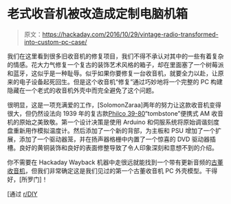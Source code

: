 # 老式收音机被改造成定制电脑机箱

> 原文：<https://hackaday.com/2016/10/29/vintage-radio-transformed-into-custom-pc-case/>

我们在这里看到很多旧收音机的修复项目，我们不得不承认对其中的一些有着复杂的情感。花大力气修复一个复古的装饰艺术风格的箱子，却在里面塞了一个树莓派和蓝牙，这似乎是一种耻辱。似乎如果你要修复一台收音机，就要全力以赴，让原来的电子设备起死回生。但是这个收音机“修复”通过巧妙地将一个完整的 PC 构建隐藏在一个老式的收音机外壳中而完全避免了这个问题。

很明显，这是一项充满爱的工作，[SolomonZaraa]两年的努力让这款收音机变得很大，但仍然设法向 1939 年的复古款[Philco 39-80](http://www.philcoradio.com/gallery/1939a.htm#ad)“tombstone”便携式 AM 收音机的原始之美致敬。第一个设计决策是使用 Arduino 和伺服系统将原始调谐刻度盘重新用作模拟温度计。然后添加了一个新的背部，为主板和 PSU 增加了一个扩展，添加了一个驱动器笼，并在扬声器格栅中内置了一个惊喜的 DVD 驱动器插槽。良好的黄铜装饰和良好的表面修整导致了令人印象深刻和意想不到的介绍。

你不需要在 Hackaday Wayback 机器中走很远就能找到一个带有更新音频的[古董收音机](http://hackaday.com/2016/09/10/raspberry-pi-plays-all-that-jazz/)，但我们非常确定这是我们见过的第一个古董收音机 PC 外壳模型。干得好，[所罗门]！

[通过 [r/DIY](https://www.reddit.com/r/DIY/comments/57i9b8/antique_radio_wood_pc_case_mod_1st_attempt/)